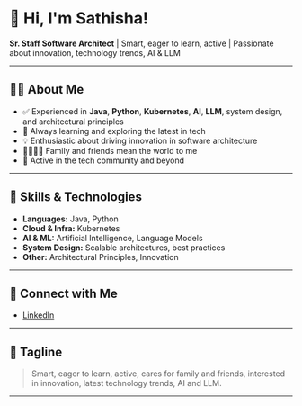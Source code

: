 # 👋 Hi, I'm Sathisha!

**Sr. Staff Software Architect** | Smart, eager to learn, active | Passionate about innovation, technology trends, AI & LLM

---

## 🧑‍💻 About Me

- ✅ Experienced in **Java**, **Python**, **Kubernetes**, **AI**, **LLM**, system design, and architectural principles
- 🌱 Always learning and exploring the latest in tech
- 💡 Enthusiastic about driving innovation in software architecture
- 👨‍👩‍👧‍👦 Family and friends mean the world to me
- 🤝 Active in the tech community and beyond

---

## 🚀 Skills & Technologies

- **Languages:** Java, Python
- **Cloud & Infra:** Kubernetes
- **AI & ML:** Artificial Intelligence, Language Models
- **System Design:** Scalable architectures, best practices
- **Other:** Architectural Principles, Innovation

---

## 🔗 Connect with Me

- [LinkedIn](https://www.linkedin.com/in/sathishans)

---

## 💬 Tagline

> Smart, eager to learn, active, cares for family and friends, interested in innovation, latest technology trends, AI and LLM.

---

<!--
Add your favorite projects below!
## 📌 Featured Projects
- [Project Name](link): short description
-->
